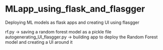 # MLapp_using_flask_and_flasgger

Deploying ML models as flask apps and creating UI using flasgger

rf.py -> saving a random forest model as a pickle file
autogenerating_UI_flasgger.py -> building app to deploy the Random Forest model and creating a UI around it
